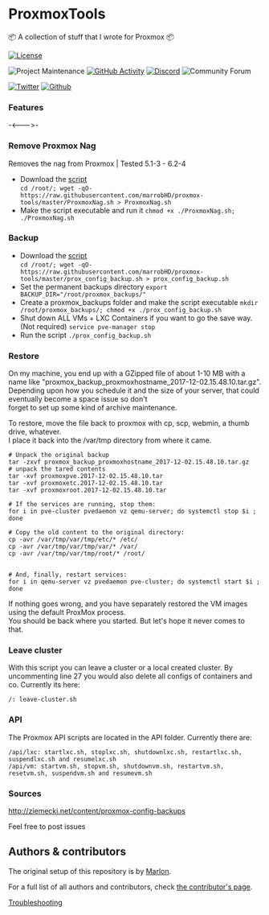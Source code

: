 # ProxmoxTools
📦 A collection of stuff that I wrote for Proxmox 📦


[![License][license-shield]](LICENSE.md)

![Project Maintenance][maintenance-shield]
[![GitHub Activity][commits-shield]][commits]
[![Discord][discord-shield]][discord]
![Community Forum][forum-shield]

[![Twitter][twitter]][twitter]
[![Github][github]][github]

<!-- 🎉 Release of ProxmoxTools 0.0.1 -->

### Features

-<--->-
<!-- also includes... -->


### Remove Proxmox Nag
Removes the nag from Proxmox | Tested 5.1-3 - 6.2-4
* Download the [script](https://raw.githubusercontent.com/marrobHD/proxmox-tools/master/ProxmoxNag.sh)  
```cd /root/; wget -qO- https://raw.githubusercontent.com/marrobHD/proxmox-tools/master/ProxmoxNag.sh > ProxmoxNag.sh```
* Make the script executable and run it ```chmod +x ./ProxmoxNag.sh; ./ProxmoxNag.sh```

### Backup
* Download the [script](https://raw.githubusercontent.com/marrobHD/proxmox-tools/master/prox_config_backup.sh)  
```cd /root/; wget -qO- https://raw.githubusercontent.com/marrobHD/proxmox-tools/master/prox_config_backup.sh > prox_config_backup.sh```
* Set the permanent backups directory ```export BACKUP_DIR="/root/proxmox_backups/"```
* Create a proxmox_backups folder and make the script executable ```mkdir /root/proxmox_backups/; chmod +x ./prox_config_backup.sh```
* Shut down ALL VMs + LXC Containers if you want to go the save way. (Not required) ```service pve-manager stop```
* Run the script ```./prox_config_backup.sh```

### Restore
On my machine, you end up with a GZipped file of about 1-10 MB with a name like "proxmox_backup_proxmoxhostname_2017-12-02.15.48.10.tar.gz".  
Depending upon how you schedule it and the size of your server, that could eventually become a space issue so don't  
forget to set up some kind of archive maintenance.

To restore, move the file back to proxmox with cp, scp, webmin, a thumb drive, whatever.  
I place it back into the /var/tmp directory from where it came. 

```
# Unpack the original backup
tar -zxvf proxmox_backup_proxmoxhostname_2017-12-02.15.48.10.tar.gz
# unpack the tared contents
tar -xvf proxmoxpve.2017-12-02.15.48.10.tar
tar -xvf proxmoxetc.2017-12-02.15.48.10.tar
tar -xvf proxmoxroot.2017-12-02.15.48.10.tar

# If the services are running, stop them:
for i in pve-cluster pvedaemon vz qemu-server; do systemctl stop $i ; done

# Copy the old content to the original directory:
cp -avr /var/tmp/var/tmp/etc/* /etc/
cp -avr /var/tmp/var/tmp/var/* /var/
cp -avr /var/tmp/var/tmp/root/* /root/


# And, finally, restart services:
for i in qemu-server vz pvedaemon pve-cluster; do systemctl start $i ; done
```

If nothing goes wrong, and you have separately restored the VM images using the default ProxMox process.  
You should be back where you started. But let's hope it never comes to that.

### Leave cluster
With this script you can leave a cluster or a local created cluster. By uncommenting line 27 you would also delete all configs of containers and co.
Currently its here:
```
/: leave-cluster.sh
```

### API
The Proxmox API scripts are located in the API folder.
Currently there are:
```
/api/lxc: startlxc.sh, stoplxc.sh, shutdownlxc.sh, restartlxc.sh, suspendlxc.sh and resumelxc.sh
/api/vm: startvm.sh, stopvm.sh, shutdownvm.sh, restartvm.sh, resetvm.sh, suspendvm.sh and resumevm.sh
```

### Sources
http://ziemecki.net/content/proxmox-config-backups



Feel free to post issues

## Authors & contributors

The original setup of this repository is by [Marlon][TechHome].

For a full list of all authors and contributors,
check [the contributor's page][contributors].



[Troubleshooting]()

[commits-shield]: https://img.shields.io/github/commit-activity/y/marrobHD/proxmox-tools.svg?style=for-the-badge
[commits]: https://github.com/marrobHD/proxmox-tools/commits/master
[discord]: https://discord.gg/ND4emRS
[discord-shield]: https://img.shields.io/discord/579704220970909717.svg?style=for-the-badge
[contributors]: https://github.com/marrobHD/proxmox-tools/graphs/contributors
[forum-shield]: https://img.shields.io/badge/community-forum-brightgreen.svg?style=for-the-badge
[license-shield]: https://img.shields.io/github/license/marrobHD/proxmox-tools.svg?style=for-the-badge
[maintenance-shield]: https://img.shields.io/badge/maintainer-Marlon-blue.svg?style=for-the-badge
[TechHome]: https://github.com/marrobHD
[releases-shield]: https://img.shields.io/github/release/marrobHD/proxmox-tools.svg?style=for-the-badge
[releases]: https://github.com/marrobHD/proxmox-tools/releases
[esphome]: https://esphome.io
[contributors]: https://github.com/hassio-addons/addon-ssh/graphs/contributors
[forum-shield]: https://img.shields.io/badge/community-forum-brightgreen.svg?style=for-the-badge
[license-shield]: https://img.shields.io/github/license/marrobHD/proxmox-tools.svg?style=for-the-badge
[maintenance-shield]: https://img.shields.io/badge/maintainer-Marlon-blue.svg?style=for-the-badge
[releases-shield]: https://img.shields.io/github/release/marrobHD/proxmox-tools.svg?style=for-the-badge
[releases]: https://github.com/marrobHD/proxmox-tools/releases
[twitter]: https://img.shields.io/twitter/follow/TechxHome.svg?style=social
[github]: https://img.shields.io/github/followers/marrobHD.svg?style=social
